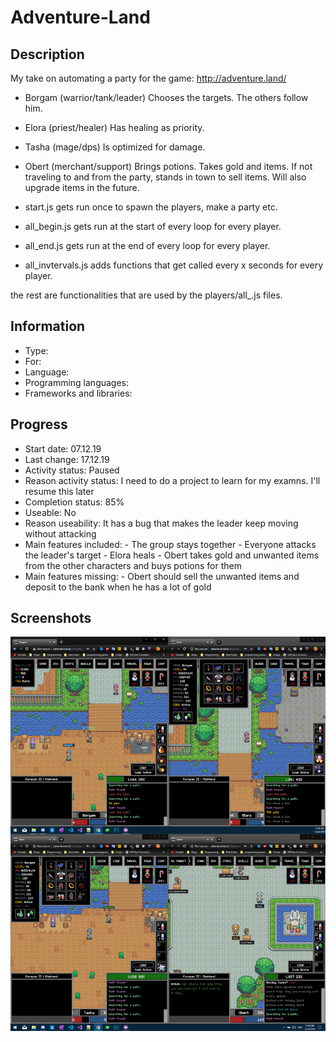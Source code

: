 # Adventure-Land
## Description
My take on automating a party for the game: http://adventure.land/

* Borgam (warrior/tank/leader)
Chooses the targets. The others follow him.
* Elora (priest/healer)
Has healing as priority.
* Tasha (mage/dps)
Is optimized for damage.
* Obert (merchant/support)
Brings potions. Takes gold and items. If not traveling to and from the party, stands in town to sell items.
Will also upgrade items in the future.

* start.js gets run once to spawn the players, make a party etc.

* all_begin.js gets run at the start of every loop for every player.
* all_end.js gets run at the end of every loop for every player.
* all_invtervals.js adds functions that get called every x seconds for every player.

the rest are functionalities that are used by the players/all_.js files.


## Information
- Type: 
- For: 
- Language: 
- Programming languages: 
- Frameworks and libraries: 


## Progress
- Start date: 07.12.19
- Last change: 17.12.19
- Activity status: Paused
- Reason activity status: I need to do a project to learn for my examns. I'll resume this later
- Completion status: 85%
- Useable: No
- Reason useability: It has a bug that makes the leader keep moving without attacking
- Main features included: 
         - The group stays together
         - Everyone attacks the leader's target
         - Elora heals
         - Obert takes gold and unwanted items from the other characters and buys potions for them
- Main features missing: 
         - Obert should sell the unwanted items and deposit to the bank when he has a lot of gold

## Screenshots
![Game](/Screenshots/Game.png)
